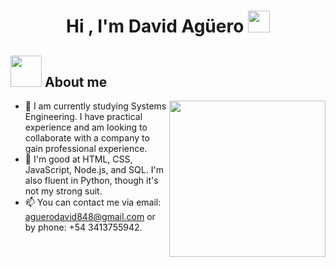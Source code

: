 <h1 align="center">Hi , I'm David Agüero <img src="https://media.giphy.com/media/hvRJCLFzcasrR4ia7z/giphy.gif" width="35"></h1>

<h2><img src="https://github.com/7oSkaaa/7oSkaaa/blob/main/Images/about_me.gif?raw=true" width="50"> About me</h2>

<img align="right" src="https://github.com/7oSkaaa/7oSkaaa/blob/main/Images/Right_Side.gif?raw=true" width="250">

- 🌱 I am currently studying Systems Engineering. I have practical experience and am looking to collaborate with a company to gain professional experience.
- 👀 I'm good at HTML, CSS, JavaScript, Node.js, and SQL. I'm also fluent in Python, though it's not my strong suit.
- 📫 You can contact me via email: aguerodavid848@gmail.com or by phone: +54 3413755942.
